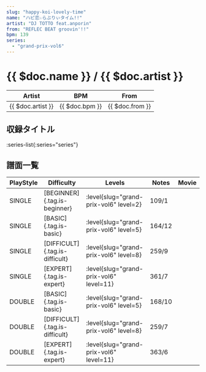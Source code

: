 ```yaml
---
slug: "happy-koi-lovely-time"
name: "ハピ恋☆らぶりぃタイム!!"
artist: "DJ TOTTO feat.anporin"
from: "REFLEC BEAT groovin'!!"
bpm: 139
series:
  - "grand-prix-vol6"
---
```


# {{ $doc.name }} / {{ $doc.artist }}

|Artist|BPM|From|
|------|---|----|
|{{ $doc.artist }}|{{ $doc.bpm }}|{{ $doc.from }}|

## 収録タイトル

:series-list{:series="series"}

## 譜面一覧

|PlayStyle|Difficulty|Levels|Notes|Movie|
|---------|----------|------|-----|-----|
|SINGLE|[BEGINNER]{.tag.is-beginner}|<div class="field is-grouped is-grouped-multiline"> :level{slug="grand-prix-vol6" level=2}</div>|109/1||
|SINGLE|[BASIC]{.tag.is-basic}|<div class="field is-grouped is-grouped-multiline"> :level{slug="grand-prix-vol6" level=5}</div>|164/12||
|SINGLE|[DIFFICULT]{.tag.is-difficult}|<div class="field is-grouped is-grouped-multiline"> :level{slug="grand-prix-vol6" level=8}</div>|259/9||
|SINGLE|[EXPERT]{.tag.is-expert}|<div class="field is-grouped is-grouped-multiline"> :level{slug="grand-prix-vol6" level=11}</div>|361/7||
|DOUBLE|[BASIC]{.tag.is-basic}|<div class="field is-grouped is-grouped-multiline"> :level{slug="grand-prix-vol6" level=5}</div>|168/10||
|DOUBLE|[DIFFICULT]{.tag.is-difficult}|<div class="field is-grouped is-grouped-multiline"> :level{slug="grand-prix-vol6" level=8}</div>|259/7||
|DOUBLE|[EXPERT]{.tag.is-expert}|<div class="field is-grouped is-grouped-multiline"> :level{slug="grand-prix-vol6" level=11}</div>|363/6||
